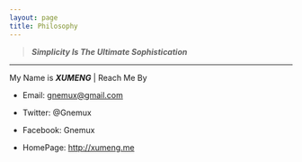 ```yaml
---
layout: page
title: Philosophy
---
```


>  ***Simplicity Is The Ultimate Sophistication***

----

My Name is ***_XUMENG_*** | Reach Me By

+ Email: gnemux@gmail.com

+ Twitter: @Gnemux

+ Facebook: Gnemux

+ HomePage: http://xumeng.me
